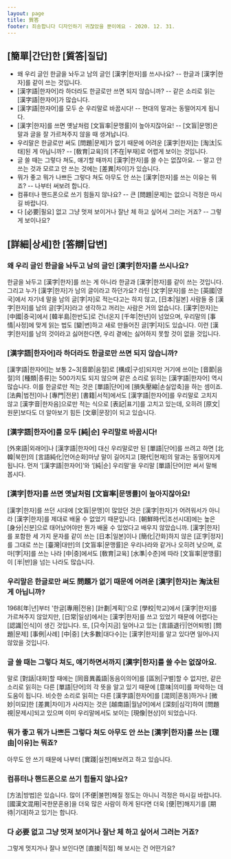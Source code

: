 ```yaml
---
layout: page
title: 質答
footer: 죄송합니다 디자인하기 귀찮았을 뿐이에요 - 2020. 12. 31.
---
```


## [簡單|간단]한 [質答|질답]
- 왜 우리 글인 한글을 놔두고 남의 글인 [漢字|한자]를 쓰시나요? -- 한글과 [漢字|한자]를 같이 쓰는 것입니다.
- [漢字語|한자어]라 하더라도 한글로만 쓰면 되지 않습니까? -- 같은 소리로 읽는 [漢字語|한자어]가 많습니다.
- [漢字語|한자어]를 모두 순 우리말로 바꿉시다! -- 현대의 말과는 동떨어지게 됩니다.
- [漢字|한자]를 쓰면 옛날처럼 [文盲率|문맹률]이 높아지잖아요! -- [文盲|문맹]은 말과 글을 잘 가르쳐주지 않을 때 생겨납니다.
- 우리말은 한글로만 써도 [問題|문제]가 없기 때문에 어려운 [漢字|한자]는 [淘汰|도태]된 게 아닙니까? -- [敎育|교육]의 [不在|부재]로 어렵게 보이는 것입니다.
- 글 쓸 때는 그렇다 쳐도, 얘기할 때까지 [漢字|한자]를 쓸 수는 없잖아요. -- 알고 안 쓰는 것과 모르고 안 쓰는 것에는 [差異|차이]가 있습니다.
- 뭐가 좋고 뭐가 나쁘든 그렇다 쳐도 아무도 안 쓰는 [漢字|한자]를 쓰는 이유는 뭐죠? -- 나부터 써보려 합니다.
- 컴퓨터나 핸드폰으로 쓰기 힘들지 않나요? -- 큰 [問題|문제]는 없으니 걱정은 마시길 바랍니다.
- 다 [必要|필요] 없고 그냥 멋져 보이거나 잘난 체 하고 싶어서 그러는 거죠? -- 그렇게 보이나요?

## [詳細|상세]한 [答辯|답변]
### 왜 우리 글인 한글을 놔두고 남의 글인 [漢字|한자]를 쓰시나요?
한글을 놔두고 [漢字|한자]를 쓰는 게 아니라 한글과 [漢字|한자]를 같이 쓰는 것입니다. 그리고 누가 [漢字|한자]가 남의 글이라고 하던가요? 라틴 [文字|문자]를 쓰는 [英國|영국]에서 자기네 말을 남의 글[字|자]로 적는다고는 하지 않고, [日本|일본] 사람들 중 [漢字|한자]를 남의 글[字|자]라고 생각하고 꺼리는 사람은 거의 없습니다.
[漢字|한자]는 [中國|중국]에서 [韓半島|한반도]로 건너온지 [千年|천년]이 넘었으며, 우리말의 [事情|사정]에 맞게 읽는 법도 [變|변]하고 새로 만들어진 글[字|자]도 있습니다. 이런 [漢字|한자]를 남의 것이라고 싫어한다면, 우리 곁에는 싫어하지 못할 것이 없을 것입니다.

### [漢字語|한자어]라 하더라도 한글로만 쓰면 되지 않습니까?
[漢字語|한자어]는 보통 2~3[音節|음절]로 [構成|구성]되지만 거기에 쓰이는 [音節|음절]의 [種類|종류]는 500가지도 되지 않으며 같은 소리로 읽히는 [漢字語|한자어] 역시 많습니다. 이를 한글로만 적는 것은 [單語|단어]에 [損失壓縮|손실압축]을 하는 셈이죠.
[法典|법전]이나 [專門|전문] [書籍|서적]에서도 [漢字語|한자어]를 우리말로 고치지 않고 [漢字音|한자음]으로만 적는 식으로 [表記|표기]를 고치고 있는데, 오히려 [原文|원문]보다도 더 알아보기 힘든 [文章|문장]이 되고 있습니다.

### [漢字語|한자어]를 모두 [純|순] 우리말로 바꿉시다!
[外來語|외래어]나 [漢字語|한자어] 대신 우리말로만 된 [單語|단어]를 쓰려고 하면 [北韓|북한]의 [言語純化|언어순화]마냥 말이 길어지고 [現代|현재]의 말과는 동떨어지게 됩니다. 먼저 ‘[漢字語|한자어]’와 ‘[純|순] 우리말’을 우리말 [單語|단어]만 써서 말해 봅시다.

### [漢字|한자]를 쓰면 옛날처럼 [文盲率|문맹률]이 높아지잖아요!
[漢字|한자]를 쓰던 시대에 [文盲|문맹]이 많았던 것은 [漢字|한자]가 어려워서가 아니라 [漢字|한자]를 제대로 배울 수 없었기 때문입니다. [朝鮮時代|조선시대]에는 높은 [身分|신분]으로 태어났어야만 뭔가 배울 수 있었다고 배우지 않았습니까.
[漢字|한자]를 포함한 세 가지 문자를 같이 쓰는 [日本|일본]이나 [簡化|간화]하지 않은 [正字|정자]를 그대로 쓰는 [臺灣|대만]의 [文盲率|문맹률]은 우리나라와 같거나 오히려 낮으며, 로마[字|자]를 쓰는 나라 [中|중]에서도 [敎育|교육] [水準|수준]에 따라 [文盲率|문맹률]이 [半|반]을 넘는 나라도 많습니다.

### 우리말은 한글로만 써도 問題가 없기 때문에 어려운 [漢字|한자]는 淘汰된 게 아닙니까?
1968[年|년]부터 '한글[專用|전용] [計劃|계획]'으로 [學校|학교]에서 [漢字|한자]를 가르쳐주지 않았지만, [日常|일상]에서는 [漢字|한자]를 쓰고 있었기 때문에 어렵다는 [認識|인식]이 생긴 것입니다. 또, [只今|지금] 일어나고 있는 [言語退行|언어퇴행] [問題|문제] [事例|사례] [中|중] [大多數|대다수]는 [漢字|한자]를 알고 있다면 일어나지 않았을 것입니다.

### 글 쓸 때는 그렇다 쳐도, 얘기하면서까지 [漢字|한자]를 쓸 수는 없잖아요.
말로 [對話|대화]할 때에는 [同音異義語|동음이의어]를 [區別|구별]할 수 없지만, 같은 소리로 읽히는 다른 [單語|단어]의 각 뜻을 알고 있기 때문에 [意味|의미]를 파악하는 데 도움이 됩니다. 비슷한 소리로 읽히는 다른 [漢字語|한자어]를 [混同|혼동]하거나 [微妙|미묘]한 [差異|차이]가 사라지는 것은 [越南語|월남어]에서 [深刻|심각]하여 [問題視|문제시]되고 있으며 이미 우리말에서도 보이는 [現像|현상]이 되었습니다.

### 뭐가 좋고 뭐가 나쁘든 그렇다 쳐도 아무도 안 쓰는 [漢字|한자]를 쓰는 [理由|이유]는 뭐죠?
아무도 안 쓰기 때문에 나부터 [實踐|실천]해보려고 하고 있습니다.

### 컴퓨터나 핸드폰으로 쓰기 힘들지 않나요?
[方法|방법]은 있습니다. 많이 [不便|불편]해질 정도는 아니니 걱정은 마시길 바랍니다. [國漢文混用|국한문혼용]을 더욱 많은 사람이 하게 된다면 더욱 [便|편]해지기를 [期待|기대]하고 있기는 합니다.

### 다 必要 없고 그냥 멋져 보이거나 잘난 체 하고 싶어서 그러는 거죠?
그렇게 멋지거나 잘나 보인다면 [直接|직접] 해 보시는 건 어떤가요?
